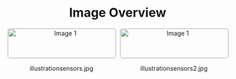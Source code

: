 <h1 style ="text-align: center;"> Image Overview </h1>
<div style="display: flex; flex-wrap: wrap; gap: 10px; justify-content: center;">
<div style="flex: 1 1 calc(33.333% - 20px); max-width: 300px; text-align: center;">
<img src="https://media.evkx.net/multimedia/technology/sensorsandcameras/illustrationsensors_xst.jpg" alt="Image 1" style="width: 100%; border: 1px solid #ddd; border-radius: 5px;">
<p>illustrationsensors.jpg</p>
</div>
<div style="flex: 1 1 calc(33.333% - 20px); max-width: 300px; text-align: center;">
<img src="https://media.evkx.net/multimedia/technology/sensorsandcameras/illustrationsensors2_xst.jpg" alt="Image 1" style="width: 100%; border: 1px solid #ddd; border-radius: 5px;">
<p>illustrationsensors2.jpg</p>
</div>
</div>
